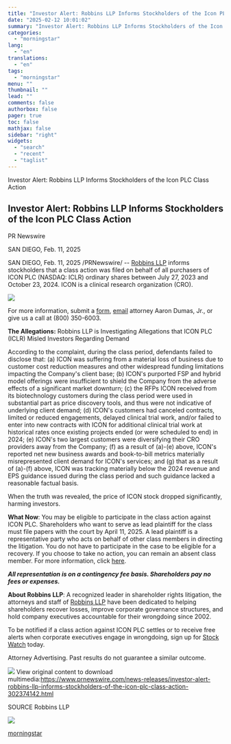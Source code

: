 ```yaml
---
title: "Investor Alert: Robbins LLP Informs Stockholders of the Icon PLC Class Action"
date: "2025-02-12 10:01:02"
summary: "Investor Alert: Robbins LLP Informs Stockholders of the Icon PLC Class Action Investor Alert: Robbins LLP Informs Stockholders of the Icon PLC Class Action PR Newswire SAN DIEGO, Feb. 11, 2025 SAN DIEGO, Feb. 11, 2025 /PRNewswire/ -- Robbins LLP informs stockholders that a class action was filed on behalf..."
categories:
  - "morningstar"
lang:
  - "en"
translations:
  - "en"
tags:
  - "morningstar"
menu: ""
thumbnail: ""
lead: ""
comments: false
authorbox: false
pager: true
toc: false
mathjax: false
sidebar: "right"
widgets:
  - "search"
  - "recent"
  - "taglist"
---
```


Investor Alert: Robbins LLP Informs Stockholders of the Icon PLC Class Action

Investor Alert: Robbins LLP Informs Stockholders of the Icon PLC Class Action
-----------------------------------------------------------------------------

PR Newswire

SAN DIEGO, Feb. 11, 2025


SAN DIEGO, Feb. 11, 2025 /PRNewswire/ -- [Robbins LLP](https://c212.net/c/link/?t=0&l=en&o=4360692-1&h=2014229374&u=https%3A%2F%2Frobbinsllp.com%2Ficon-plc%2F&a=Robbins+LLP) informs stockholders that a class action was filed on behalf of all purchasers of ICON PLC (NASDAQ: ICLR) ordinary shares between July 27, 2023 and October 23, 2024. ICON is a clinical research organization (CRO).

[![](https://mma.prnewswire.com/media/1321386/Robbins_LLP_Logo.jpg)](https://mma.prnewswire.com/media/1321386/Robbins_LLP_Logo.html)

For more information, submit a [form](https://c212.net/c/link/?t=0&l=en&o=4360692-1&h=3253304763&u=https%3A%2F%2Frobbinsllp.com%2Ficon-plc%2F&a=form), [email](mailto:adumas@robbinsllp.com) attorney Aaron Dumas, Jr., or give us a call at (800) 350-6003.

**The Allegations:** Robbins LLP is Investigating Allegations that ICON PLC (ICLR) Misled Investors Regarding Demand

According to the complaint, during the class period, defendants failed to disclose that: (a) ICON was suffering from a material loss of business due to customer cost reduction measures and other widespread funding limitations impacting the Company's client base; (b) ICON's purported FSP and hybrid model offerings were insufficient to shield the Company from the adverse effects of a significant market downturn; (c) the RFPs ICON received from its biotechnology customers during the class period were used in substantial part as price discovery tools, and thus were not indicative of underlying client demand; (d) ICON's customers had canceled contracts, limited or reduced engagements, delayed clinical trial work, and/or failed to enter into new contracts with ICON for additional clinical trial work at historical rates once existing projects ended (or were scheduled to end) in 2024; (e) ICON's two largest customers were diversifying their CRO providers away from the Company; (f) as a result of (a)-(e) above, ICON's reported net new business awards and book-to-bill metrics materially misrepresented client demand for ICON's services; and (g) that as a result of (a)-(f) above, ICON was tracking materially below the 2024 revenue and EPS guidance issued during the class period and such guidance lacked a reasonable factual basis.

When the truth was revealed, the price of ICON stock dropped significantly, harming investors.

**What Now**: You may be eligible to participate in the class action against ICON PLC. Shareholders who want to serve as lead plaintiff for the class must file papers with the court by April 11, 2025. A lead plaintiff is a representative party who acts on behalf of other class members in directing the litigation. You do not have to participate in the case to be eligible for a recovery. If you choose to take no action, you can remain an absent class member. For more information, click [here](https://c212.net/c/link/?t=0&l=en&o=4360692-1&h=1382186809&u=https%3A%2F%2Frobbinsllp.com%2Ficon-plc%2F&a=here).

***All representation is on a contingency fee basis. Shareholders pay no fees or expenses.*** 

**About Robbins LLP**: A recognized leader in shareholder rights litigation, the attorneys and staff of [Robbins LLP](https://c212.net/c/link/?t=0&l=en&o=4360692-1&h=2208525210&u=https%3A%2F%2Frobbinsllp.com%2F&a=+Robbins+LLP) have been dedicated to helping shareholders recover losses, improve corporate governance structures, and hold company executives accountable for their wrongdoing since 2002.

To be notified if a class action against ICON PLC settles or to receive free alerts when corporate executives engage in wrongdoing, sign up for [Stock Watch](https://c212.net/c/link/?t=0&l=en&o=4360692-1&h=517178169&u=https%3A%2F%2Frobbinsllp.com%2Fstock-watch%2F&a=Stock+Watch) today.

Attorney Advertising. Past results do not guarantee a similar outcome.

 ![](https://c212.net/c/img/favicon.png?sn=LA17318&sd=2025-02-11) View original content to download multimedia:<https://www.prnewswire.com/news-releases/investor-alert-robbins-llp-informs-stockholders-of-the-icon-plc-class-action-302374142.html>

SOURCE Robbins LLP


 ![](https://rt.prnewswire.com/rt.gif?NewsItemId=LA17318&Transmission_Id=202502112040PR_NEWS_USPR_____LA17318&DateId=20250211)

[morningstar](https://www.morningstar.com/news/pr-newswire/20250211la17318/investor-alert-robbins-llp-informs-stockholders-of-the-icon-plc-class-action)
